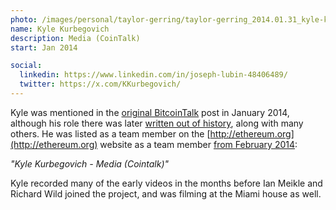 ```yaml
---
photo: /images/personal/taylor-gerring/taylor-gerring_2014.01.31_kyle-kurbegovich.png
name: Kyle Kurbegovich
description: Media (CoinTalk)
start: Jan 2014

social:
  linkedin: https://www.linkedin.com/in/joseph-lubin-48406489/
  twitter: https://x.com/KKurbegovich/
---
```


Kyle was mentioned in the [original BitcoinTalk](https://web.archive.org/web/20140208053651/https://bitcointalk.org/index.php?topic=428589.0) post in January 2014, although his role there was later [written out of history](https://bitcointalk.org/index.php?topic=428589.0), along with many others.  He was listed as a team member on the [http://ethereum.org](http://ethereum.org) website as a team member [from February 2014](https://web.archive.org/web/20150320224646/http://www.ethereum.org):

*"Kyle Kurbegovich - Media (Cointalk)"*

Kyle recorded many of the early videos in the months before Ian Meikle and Richard Wild joined the project, and was filming at the Miami house as well.

